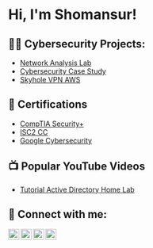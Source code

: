 <h1>Hi, I'm Shomansur! </h1>

<h2>👨‍💻 Cybersecurity Projects:</h2>

- [Network Analysis Lab](https://github.com/shom2303/NetworkAnalysis/tree/main)
- [Cybersecurity Case Study](https://github.com/shom2303/CybersecurityCaseStudy.git)
- [Skyhole VPN AWS](https://github.com/shom2303/SkyholeVPN_AWS.git)
<h2>📄 Certifications</h2>

- [CompTIA Security+](https://www.credly.com/badges/490e5975-829e-4ca1-bba5-a67717509df0/)
- [ISC2 CC](https://www.credly.com/badges/cb3742cb-2c90-43a9-b0c0-0ffa285de273/)
- [Google Cybersecurity](https://www.coursera.org/account/accomplishments/professional-cert/UPKZDPPHV38X?utm_source=ln&utm_medium=certificate&utm_content=cert_image&utm_campaign=sharing_cta&utm_product=prof)

<h2>📺 Popular YouTube Videos</h2>

- [Tutorial Active Directory Home Lab](https://www.youtube.com/watch?v=a83ASGn_V_s)

<h2> 🤳 Connect with me:</h2>

[<img align="left" alt="JoshMadakor | YouTube" width="22px" src="https://cdn.jsdelivr.net/npm/simple-icons@v3/icons/youtube.svg" />][youtube]
[<img align="left" alt="JoshMadakor | Twitter" width="22px" src="https://cdn.jsdelivr.net/npm/simple-icons@v3/icons/twitter.svg" />][twitter]
[<img align="left" alt="JoshMadakor | LinkedIn" width="22px" src="https://cdn.jsdelivr.net/npm/simple-icons@v3/icons/linkedin.svg" />][linkedin]
[<img align="left" alt="JoshMadakor | Instagram" width="22px" src="https://cdn.jsdelivr.net/npm/simple-icons@v3/icons/instagram.svg" />][instagram]

[twitter]: https://twitter.com/joshmadakor
[youtube]: https://www.youtube.com/c/joshmadakor
[instagram]: https://www.instagram.com/joshmadakor/
[linkedin]: [https://linkedin.com/in/joshmadakor](https://www.linkedin.com/in/shomansur-shoumarov)

<!--
**joshmadakor1/joshmadakor1** is a ✨ _special_ ✨ repository because its `README.md` (this file) appears on your GitHub profile.

Here are some ideas to get you started:

- 🔭 I’m currently working on ...
- 🌱 I’m currently learning ...
- 👯 I’m looking to collaborate on ...
- 🤔 I’m looking for help with ...
- 💬 Ask me about ...
- 📫 How to reach me: ...
- 😄 Pronouns: ...
- ⚡ Fun fact: ...
-->
